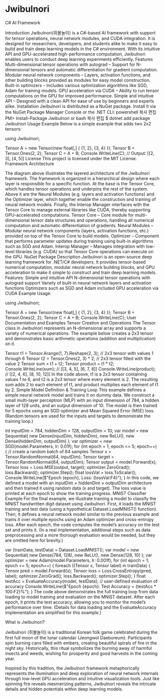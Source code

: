 # Jwibulnori
C# AI Framework

Introduction
Jwibulnori(쥐볼놀이) is a C#-based AI framework with support for tensor operations, neural network modules, and CUDA integration. It is designed for researchers, developers, and students alike to make it easy to build and train deep learning models in the C# environment. With its intuitive API and GPU-accelerated high-performance computation, Jwibulnori enables users to conduct deep learning experiments efficiently.
Features
Multi-dimensional tensor operations with autograd – Support for N-dimensional tensors and automatic differentiation for gradient computation.
Modular neural network components – Layers, activation functions, and other building blocks provided as modules for easy model construction.
Built-in optimizers – Includes various optimization algorithms like SGD, Adam for training models.
GPU acceleration via CUDA – Ability to run tensor computations on the GPU for improved performance.
Simple and intuitive API – Designed with a clean API for ease of use by beginners and experts alike.
Installation
Jwibulnori is distributed as a NuGet package. Install it via the NuGet Package Manager Console or the .NET CLI:
powershell
복사
편집
PM> Install-Package Jwibulnori
or
bash
복사
편집
$ dotnet add package Jwibulnori
Usage Example
Below is a simple example that adds two 2x2 tensors:

using Jwibulnori;

Tensor A = new Tensor(new float[,] { {1, 2}, {3, 4} });
Tensor B = Tensor.Ones(2, 2);
Tensor C = A + B;
Console.WriteLine(C);  // Output: [[2, 3], [4, 5]]
License
This project is licensed under the MIT License.
Framework Architecture


The diagram above illustrates the layered architecture of the Jwibulnori framework. The framework is organized in a hierarchical design where each layer is responsible for a specific function. At the base is the Tensor Core, which handles tensor operations and underpins the rest of the system. Above it are the Neural Modules (e.g. layers and activation functions) and the Optimizer layer, which together enable the construction and training of neural network models. Finally, the Interop Manager interfaces with the Tensor Core to manage external libraries like CUDA, thereby supporting GPU-accelerated computations.
Tensor Core – Core module for multi-dimensional tensor data structures and operations, handling all numerical computation and automatic differentiation of gradients.
Neural Modules – Modular neural network components (layers, activation functions, etc.) provided on top of the Tensor Core to build models.
Optimizer – Component that performs parameter updates during training using built-in algorithms such as SGD and Adam.
Interop Manager – Manages integration with low-level libraries (e.g. CUDA) so that Tensor Core operations can execute on the GPU.
NuGet Package Description
Jwibulnori is an open-source deep learning framework for .NET/C# developers. It provides tensor-based numerical computation, modular neural network building blocks, and GPU acceleration to make it simple to construct and train deep learning models. Features:
Simple and intuitive API
N-dimensional tensor operations with autograd support
Variety of built-in neural network layers and activation functions
Optimizers such as SGD and Adam included
GPU acceleration via CUDA
Example Usage:

using Jwibulnori;

Tensor A = new Tensor(new float[,] { {1, 2}, {3, 4} });
Tensor B = Tensor.Ones(2, 2);
Tensor C = A + B;
Console.WriteLine(C);
User Documentation and Examples
Tensor Creation and Operations
The Tensor class in Jwibulnori represents an N-dimensional array and supports a variety of numerical operations. The example below creates a 2x3 tensor and demonstrates basic arithmetic operations (addition and multiplication) on it.

Tensor t1 = Tensor.Arange(1, 7).Reshape(2, 3); // 2x3 tensor with values 1 through 6
Tensor t2 = Tensor.Ones(2, 3) * 2;             // 2x3 tensor filled with the value 2
Tensor sum = t1 + t2;
Tensor product = t1 * t2;
Console.WriteLine(sum);     // [[3, 4, 5], [6, 7, 8]]
Console.WriteLine(product); // [[2, 4, 6], [8, 10, 12]]
In the code above, t1 is a 2x3 tensor containing values 1 to 6, and t2 is a 2x3 tensor where every element is 2. The resulting sum adds 2 to each element of t1, and product multiplies each element of t1 by 2.
Simple Model Definition & Training Loop
This example defines a simple neural network model and trains it on dummy data. We construct a small multi-layer perceptron (MLP) with an input dimension of 784, a hidden layer of 128 units, and an output dimension of 10. The model is then trained for 5 epochs using an SGD optimizer and Mean Squared Error (MSE) loss. (Random tensors are used for the inputs and targets to demonstrate the training loop.)

int inputDim = 784, hiddenDim = 128, outputDim = 10;
var model = new Sequential(
    new Dense(inputDim, hiddenDim),
    new ReLU(),
    new Dense(hiddenDim, outputDim)
);
var optimizer = new SGD(model.Parameters, lr: 0.01f);
for (int epoch = 1; epoch <= 5; epoch++) {
    // create a random batch of 64 samples
    Tensor x = Tensor.RandomNormal(64, inputDim);
    Tensor target = Tensor.RandomNormal(64, outputDim);
    Tensor output = model.Forward(x);
    Tensor loss = Loss.MSE(output, target);
    optimizer.ZeroGrad();
    loss.Backward();
    optimizer.Step();
    float lossVal = loss.ToScalar();
    Console.WriteLine($"Epoch {epoch}, Loss: {lossVal:F4}");
}
In this code, we defined a model with an inputDim × hiddenDim × outputDim architecture and then trained it using random data (x and target). The loss value is printed at each epoch to show the training progress.
MNIST Classifier Example
For the final example, we illustrate training a model to classify the MNIST handwritten digit dataset using Jwibulnori. First, it loads the MNIST training and test data (using a hypothetical Dataset.LoadMNIST() function). Then, it defines a neural network model similar to the previous example and trains it over multiple epochs using an Adam optimizer and cross-entropy loss. After each epoch, the code computes the model’s accuracy on the test set and prints it. (In a real implementation, additional steps such as data preprocessing and a more thorough evaluation would be needed, but they are omitted here for brevity.)

var (trainData, testData) = Dataset.LoadMNIST();
var model = new Sequential(
    new Dense(784, 128), new ReLU(),
    new Dense(128, 10)
);
var optimizer = new Adam(model.Parameters, lr: 0.001f);
for (int epoch = 1; epoch <= 5; epoch++) {
    foreach ((Tensor x, Tensor label) in trainData) {
        Tensor pred = model.Forward(x);
        Tensor loss = Loss.CrossEntropy(pred, label);
        optimizer.ZeroGrad();
        loss.Backward();
        optimizer.Step();
    }
    float testAcc = EvaluateAccuracy(model, testData);  // user-defined evaluation of accuracy
    Console.WriteLine($"Epoch {epoch}: Test Accuracy = {testAcc * 100:F2}%");
}
The code above demonstrates the full training loop from data loading to model training and evaluation on the MNIST dataset. After each epoch, it prints the test accuracy, allowing you to monitor the model’s performance over time. (Details for data loading and the EvaluateAccuracy implementation are simplified for this example.)

What is Jwibulnori?

Jwibulnori (쥐불놀이) is a traditional Korean folk game celebrated during the first full moon of the lunar calendar (Jeongwol Daeboreum). Participants spin burning cans filled with embers, creating beautiful spirals of fire in the night sky. Historically, this ritual symbolizes the burning away of harmful insects and weeds, wishing for prosperity and good harvests in the coming year.

Inspired by this tradition, the Jwibulnori framework metaphorically represents the illumination and deep exploration of neural network internals through low-level GPU acceleration and intuitive visualization tools. Just like spinning fire reveals mesmerizing patterns, Jwibulnori reveals the intricate details and hidden potentials within deep learning models.
